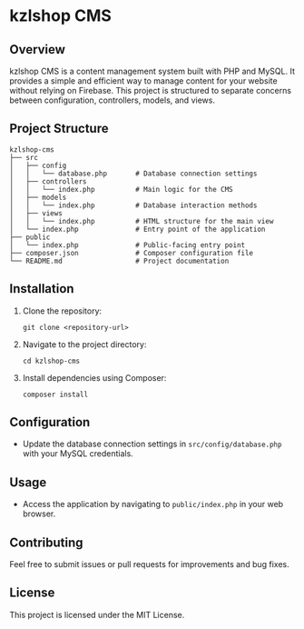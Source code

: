 # kzlshop CMS

## Overview
kzlshop CMS is a content management system built with PHP and MySQL. It provides a simple and efficient way to manage content for your website without relying on Firebase. This project is structured to separate concerns between configuration, controllers, models, and views.

## Project Structure
```
kzlshop-cms
├── src
│   ├── config
│   │   └── database.php       # Database connection settings
│   ├── controllers
│   │   └── index.php          # Main logic for the CMS
│   ├── models
│   │   └── index.php          # Database interaction methods
│   ├── views
│   │   └── index.php          # HTML structure for the main view
│   └── index.php              # Entry point of the application
├── public
│   └── index.php              # Public-facing entry point
├── composer.json              # Composer configuration file
└── README.md                  # Project documentation
```

## Installation
1. Clone the repository:
   ```
   git clone <repository-url>
   ```
2. Navigate to the project directory:
   ```
   cd kzlshop-cms
   ```
3. Install dependencies using Composer:
   ```
   composer install
   ```

## Configuration
- Update the database connection settings in `src/config/database.php` with your MySQL credentials.

## Usage
- Access the application by navigating to `public/index.php` in your web browser.

## Contributing
Feel free to submit issues or pull requests for improvements and bug fixes.

## License
This project is licensed under the MIT License.